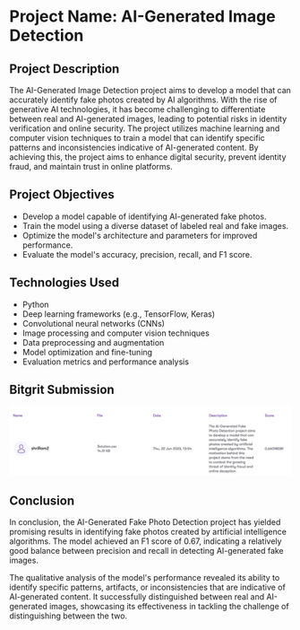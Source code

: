 # Project Name: AI-Generated Image Detection
## Project Description

The AI-Generated Image Detection project aims to develop a model that can accurately identify fake photos created by AI algorithms. With the rise of generative AI technologies, it has become challenging to differentiate between real and AI-generated images, leading to potential risks in identity verification and online security. The project utilizes machine learning and computer vision techniques to train a model that can identify specific patterns and inconsistencies indicative of AI-generated content. By achieving this, the project aims to enhance digital security, prevent identity fraud, and maintain trust in online platforms.
## Project Objectives

* Develop a model capable of identifying AI-generated fake photos.
* Train the model using a diverse dataset of labeled real and fake images.
* Optimize the model's architecture and parameters for improved performance.
* Evaluate the model's accuracy, precision, recall, and F1 score.

## Technologies Used

* Python
* Deep learning frameworks (e.g., TensorFlow, Keras)
* Convolutional neural networks (CNNs)
* Image processing and computer vision techniques
* Data preprocessing and augmentation
* Model optimization and fine-tuning
* Evaluation metrics and performance analysis

## Bitgrit Submission 
![Alt Text](https://github.com/ramonshri02/fakeImageDetection/blob/main/Screenshot%202023-06-22%20at%207.33.54%20PM.png)

## Conclusion
In conclusion, the AI-Generated Fake Photo Detection project has yielded promising results in identifying fake photos created by artificial intelligence algorithms. The model achieved an F1 score of 0.67, indicating a relatively good balance between precision and recall in detecting AI-generated fake images.

The qualitative analysis of the model's performance revealed its ability to identify specific patterns, artifacts, or inconsistencies that are indicative of AI-generated content. It successfully distinguished between real and AI-generated images, showcasing its effectiveness in tackling the challenge of distinguishing between the two.
